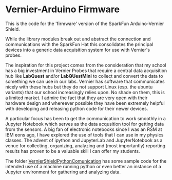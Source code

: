 # Vernier-Arduino Firmware

This is the code for the 'firmware' version of the SparkFun Arduino-Vernier Shield.

While the library modules break out and abstract the connection and communications with the SparkFun
Hat this consolidates the principal devices into a generic data acquisition system for use with Vernier's probes.

The inspiration for this project comes from the consideration that my school has a big investment in Vernier Probes
that require a central data acquisition hub like **LabQuest** and/or **LabQUestMini** to collect and convert the data to something
we can use in our labs. Vernier has software that communicates nicely with these hubs but they do not support Linux (esp. the ubuntu variants) that our school increasingly relies upon. No shade on them, this is a limited market. I admire the fact that they are very open with their hardware design and whereever possible they have been extremely helpful with developing and releasing python code for their newer devices.

A particular focus has been to get the communication to work smoothly in a Jupyter Notebook which serves as the data acqusition tool for getting data from the sensors.  A big fan of electronic notebooks since I was an RSM at IBM eons ago, I have explored the use of tools that I can use in my physics classes. The advent of ipython and JupyterLab and JupyterNotebook as a venue for collecting, organizing, analyzing and (most importantly) reporting results has proven to be a valuable skill I can offer my students.

The folder [VernierShieldPythonComunication](../VernierShieldPythonCommunication) has some sample code for the intended use of a machine running python or even better an instance of a Jupyter environment for gathering and analyzing data.
